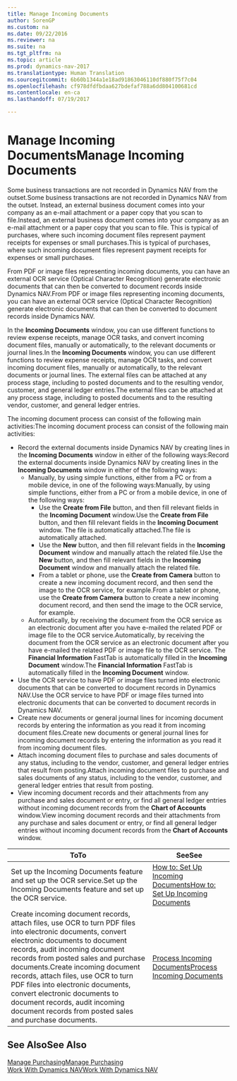 ```yaml
---
title: Manage Incoming Documents
author: SorenGP
ms.custom: na
ms.date: 09/22/2016
ms.reviewer: na
ms.suite: na
ms.tgt_pltfrm: na
ms.topic: article
ms.prod: dynamics-nav-2017
ms.translationtype: Human Translation
ms.sourcegitcommit: 6b60b1344a1e18ad91863046110df880f75f7c04
ms.openlocfilehash: cf978dfdfbdaa627bdefaf788a6dd804100681cd
ms.contentlocale: en-ca
ms.lasthandoff: 07/19/2017

---
```


# <a name="manage-incoming-documents"></a><span data-ttu-id="0ea92-102">Manage Incoming Documents</span><span class="sxs-lookup"><span data-stu-id="0ea92-102">Manage Incoming Documents</span></span>
<span data-ttu-id="0ea92-103">Some business transactions are not recorded in Dynamics NAV from the outset.</span><span class="sxs-lookup"><span data-stu-id="0ea92-103">Some business transactions are not recorded in Dynamics NAV from the outset.</span></span> <span data-ttu-id="0ea92-104">Instead, an external business document comes into your company as an e-mail attachment or a paper copy that you scan to file.</span><span class="sxs-lookup"><span data-stu-id="0ea92-104">Instead, an external business document comes into your company as an e-mail attachment or a paper copy that you scan to file.</span></span> <span data-ttu-id="0ea92-105">This is typical of purchases, where such incoming document files represent payment receipts for expenses or small purchases.</span><span class="sxs-lookup"><span data-stu-id="0ea92-105">This is typical of purchases, where such incoming document files represent payment receipts for expenses or small purchases.</span></span>

<span data-ttu-id="0ea92-106">From PDF or image files representing incoming documents, you can have an external OCR service (Optical Character Recognition) generate electronic documents that can then be converted to document records inside Dynamics NAV.</span><span class="sxs-lookup"><span data-stu-id="0ea92-106">From PDF or image files representing incoming documents, you can have an external OCR service (Optical Character Recognition) generate electronic documents that can then be converted to document records inside Dynamics NAV.</span></span>

<span data-ttu-id="0ea92-107">In the **Incoming Documents** window, you can use different functions to review expense receipts, manage OCR tasks, and convert incoming document files, manually or automatically, to the relevant documents or journal lines.</span><span class="sxs-lookup"><span data-stu-id="0ea92-107">In the **Incoming Documents** window, you can use different functions to review expense receipts, manage OCR tasks, and convert incoming document files, manually or automatically, to the relevant documents or journal lines.</span></span> <span data-ttu-id="0ea92-108">The external files can be attached at any process stage, including to posted documents and to the resulting vendor, customer, and general ledger entries.</span><span class="sxs-lookup"><span data-stu-id="0ea92-108">The external files can be attached at any process stage, including to posted documents and to the resulting vendor, customer, and general ledger entries.</span></span>

<span data-ttu-id="0ea92-109">The incoming document process can consist of the following main activities:</span><span class="sxs-lookup"><span data-stu-id="0ea92-109">The incoming document process can consist of the following main activities:</span></span>

* <span data-ttu-id="0ea92-110">Record the external documents inside Dynamics NAV by creating lines in the **Incoming Documents** window in either of the following ways:</span><span class="sxs-lookup"><span data-stu-id="0ea92-110">Record the external documents inside Dynamics NAV by creating lines in the **Incoming Documents** window in either of the following ways:</span></span>
    * <span data-ttu-id="0ea92-111">Manually, by using simple functions, either from a PC or from a mobile device, in one of the following ways:</span><span class="sxs-lookup"><span data-stu-id="0ea92-111">Manually, by using simple functions, either from a PC or from a mobile device, in one of the following ways:</span></span>
        * <span data-ttu-id="0ea92-112">Use the **Create from File** button, and then fill relevant fields in the **Incoming Document** window.</span><span class="sxs-lookup"><span data-stu-id="0ea92-112">Use the **Create from File** button, and then fill relevant fields in the **Incoming Document** window.</span></span> <span data-ttu-id="0ea92-113">The file is automatically attached.</span><span class="sxs-lookup"><span data-stu-id="0ea92-113">The file is automatically attached.</span></span>  
        * <span data-ttu-id="0ea92-114">Use the **New** button, and then fill relevant fields in the **Incoming Document** window and manually attach the related file.</span><span class="sxs-lookup"><span data-stu-id="0ea92-114">Use the **New** button, and then fill relevant fields in the **Incoming Document** window and manually attach the related file.</span></span>
        * <span data-ttu-id="0ea92-115">From a tablet or phone, use the **Create from Camera** button to create a new incoming document record, and then send the image to the OCR service, for example.</span><span class="sxs-lookup"><span data-stu-id="0ea92-115">From a tablet or phone, use the **Create from Camera** button to create a new incoming document record, and then send the image to the OCR service, for example.</span></span>
    * <span data-ttu-id="0ea92-116">Automatically, by receiving the document from the OCR service as an electronic document after you have e-mailed the related PDF or image file to the OCR service.</span><span class="sxs-lookup"><span data-stu-id="0ea92-116">Automatically, by receiving the document from the OCR service as an electronic document after you have e-mailed the related PDF or image file to the OCR service.</span></span> <span data-ttu-id="0ea92-117">The **Financial Information** FastTab is automatically filled in the **Incoming Document** window.</span><span class="sxs-lookup"><span data-stu-id="0ea92-117">The **Financial Information** FastTab is automatically filled in the **Incoming Document** window.</span></span>
* <span data-ttu-id="0ea92-118">Use the OCR service to have PDF or image files turned into electronic documents that can be converted to document records in Dynamics NAV.</span><span class="sxs-lookup"><span data-stu-id="0ea92-118">Use the OCR service to have PDF or image files turned into electronic documents that can be converted to document records in Dynamics NAV.</span></span>
* <span data-ttu-id="0ea92-119">Create new documents or general journal lines for incoming document records by entering the information as you read it from incoming document files.</span><span class="sxs-lookup"><span data-stu-id="0ea92-119">Create new documents or general journal lines for incoming document records by entering the information as you read it from incoming document files.</span></span>
* <span data-ttu-id="0ea92-120">Attach incoming document files to purchase and sales documents of any status, including to the vendor, customer, and general ledger entries that result from posting.</span><span class="sxs-lookup"><span data-stu-id="0ea92-120">Attach incoming document files to purchase and sales documents of any status, including to the vendor, customer, and general ledger entries that result from posting.</span></span>
* <span data-ttu-id="0ea92-121">View incoming document records and their attachments from any purchase and sales document or entry, or find all general ledger entries without incoming document records from the **Chart of Accounts** window.</span><span class="sxs-lookup"><span data-stu-id="0ea92-121">View incoming document records and their attachments from any purchase and sales document or entry, or find all general ledger entries without incoming document records from the **Chart of Accounts** window.</span></span>


|<span data-ttu-id="0ea92-122">To</span><span class="sxs-lookup"><span data-stu-id="0ea92-122">To</span></span> |<span data-ttu-id="0ea92-123">See</span><span class="sxs-lookup"><span data-stu-id="0ea92-123">See</span></span> |
|---|----|
|<span data-ttu-id="0ea92-124">Set up the Incoming Documents feature and set up the OCR service.</span><span class="sxs-lookup"><span data-stu-id="0ea92-124">Set up the Incoming Documents feature and set up the OCR service.</span></span>|[<span data-ttu-id="0ea92-125">How to: Set Up Incoming Documents</span><span class="sxs-lookup"><span data-stu-id="0ea92-125">How to: Set Up Incoming Documents</span></span>](across-how-setup-income-documents.md)|
|<span data-ttu-id="0ea92-126">Create incoming document records, attach files, use OCR to turn PDF files into electronic documents, convert electronic documents to document records, audit incoming document records from posted sales and purchase documents.</span><span class="sxs-lookup"><span data-stu-id="0ea92-126">Create incoming document records, attach files, use OCR to turn PDF files into electronic documents, convert electronic documents to document records, audit incoming document records from posted sales and purchase documents.</span></span>|[<span data-ttu-id="0ea92-127">Process Incoming Documents</span><span class="sxs-lookup"><span data-stu-id="0ea92-127">Process Incoming Documents</span></span>](across-process-income-documents.md)|

## <a name="see-also"></a><span data-ttu-id="0ea92-128">See Also</span><span class="sxs-lookup"><span data-stu-id="0ea92-128">See Also</span></span>  
[<span data-ttu-id="0ea92-129">Manage Purchasing</span><span class="sxs-lookup"><span data-stu-id="0ea92-129">Manage Purchasing</span></span>](purchasing-manage-purchasing.md)  
[<span data-ttu-id="0ea92-130">Work With Dynamics NAV</span><span class="sxs-lookup"><span data-stu-id="0ea92-130">Work With Dynamics NAV</span></span>](ui-work-product.md)

